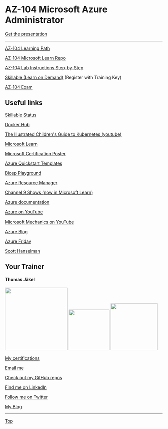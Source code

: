 # AZ-104 Microsoft Azure Administrator

[Get the presentation](pdf)

---

[AZ-104 Learning Path ](https://learn.microsoft.com/en-us/users/msftofficialcurriculum-4292/collections/xe42fkkpzr6roe)

[AZ-104 Microsoft Learn Repo](https://github.com/MicrosoftLearning/AZ-104-MicrosoftAzureAdministrator)

[AZ-104 Lab Instructions Step-by-Step](https://microsoftlearning.github.io/AZ-104-MicrosoftAzureAdministrator/)

[Skillable (Learn on Demand)](https://brainymotion.learnondemand.net) (Register with Training Key)

[AZ-104 Exam](https://docs.microsoft.com/en-us/learn/certifications/exams/az-104)







## Useful links

[Skillable Status](https://status.skillable.com/)

[Docker Hub](https://hub.docker.com/)

[The Illustrated Children's Guide to Kubernetes (youtube)](https://www.youtube.com/watch?v=4ht22ReBjno)

[Microsoft Learn](https://docs.microsoft.com/en-us/learn/)

[Microsoft Certification Poster](https://aka.ms/traincertposter)

[Azure Quickstart Templates](https://learn.microsoft.com/en-us/samples/browse/?expanded=azure&products=azure-resource-manager)

[Bicep Playground](https://aka.ms/bicepdemo)

[Azure Resource Manager](https://learn.microsoft.com/en-us/azure/azure-resource-manager/management/overview)

[Channel 9 Shows (now in Microsoft Learn)](https://docs.microsoft.com/en-us/shows/browse)

[Azure documentation](https://docs.microsoft.com/en-us/azure/)

[Azure on YouTube](https://www.youtube.com/c/MicrosoftAzure)

[Microsoft Mechanics on YouTube](https://www.youtube.com/c/MicrosoftMechanicsSeries)

[Azure Blog](https://azure.microsoft.com/en-us/blog/)

[Azure Friday](https://docs.microsoft.com/en-us/shows/azure-friday/)

[Scott Hanselman](https://www.hanselman.com/)


##  Your Trainer
#### Thomas Jäkel

<img src="https://download69118.blob.core.windows.net/anon/Profilbild.jpg" width="200"/>
<a href="https://www.credly.com/badges/c1fe9e82-60d2-4268-8204-3709479a2bf9/public_url"><img src="https://download69118.blob.core.windows.net/anon/microsoft-certified-trainer-2023-2024.png" width="130"/></a>
<a href="https://www.credly.com/badges/fc4737d8-923a-4d37-8f1a-497c08a7c1ff/public_url"><img src="https://download69118.blob.core.windows.net/anon/AAI-badge.png" width="150"/></a>

[My certifications](https://www.credly.com/users/thomas-jakel)

[Email me](mailto:thomas.jaekel@brainymotion.de?subject=AZ-305)

[Check out my GitHub repos](https://github.com/www42)

[Find me on LinkedIn](https://linkedin.com/in/tjkkll)

[Follow me on Twitter](https://twitter.com/tjkkll)

[My Blog](https://blog.az.training)

---

[Top](#az-104-microsoft-azure-administrator)